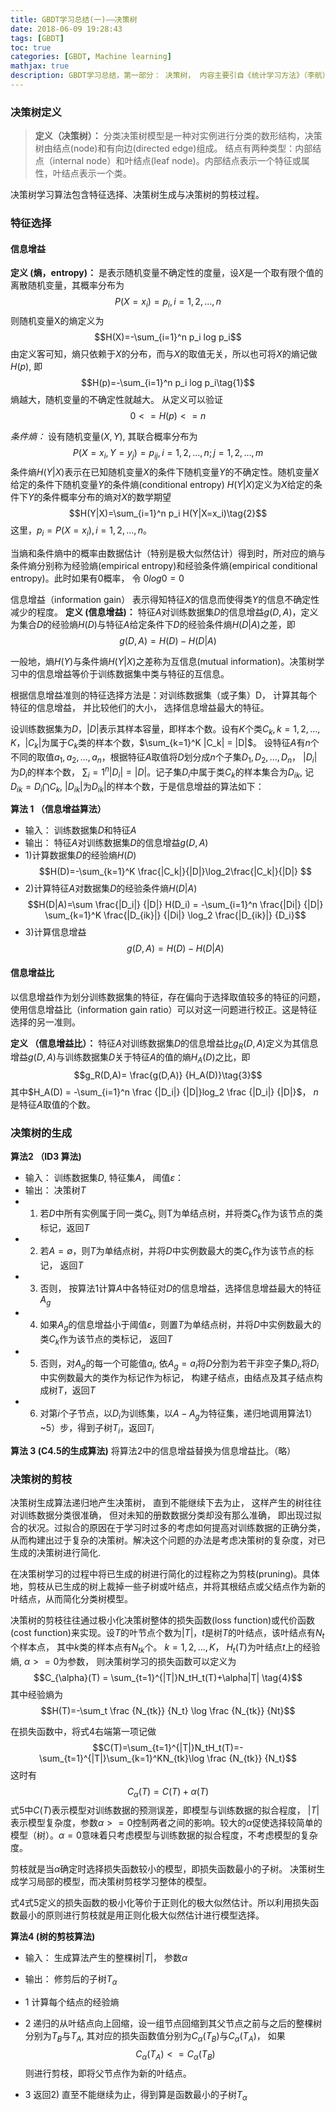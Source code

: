 ```yaml
---
title: GBDT学习总结(一)——决策树
date: 2018-06-09 19:28:43
tags: [GBDT]
toc: true
categories: [GBDT, Machine learning]
mathjax: true
description: GBDT学习总结，第一部分： 决策树， 内容主要引自《统计学习方法》（李航）
---
```


### 决策树定义

> **定义（决策树）：** 分类决策树模型是一种对实例进行分类的数形结构，决策树由结点(node)和有向边(directed edge)组成。 结点有两种类型：内部结点（internal node）和叶结点(leaf node)。内部结点表示一个特征或属性，叶结点表示一个类。

决策树学习算法包含特征选择、决策树生成与决策树的剪枝过程。 

### 特征选择

#### 信息增益

**定义 (熵，entropy)：** 是表示随机变量不确定性的度量，设$X$是一个取有限个值的离散随机变量，其概率分布为
$$P(X=x_i)=p_i, i=1,2,...,n$$ 则随机变量X的熵定义为 $$H(X)=-\sum_{i=1}^n p_i log p_i$$ 由定义客可知，熵只依赖于$X$的分布，而与$X$的取值无关，所以也可将$X$的熵记做$H(p)$, 即 $$H(p)=-\sum_{i=1}^n p_i log p_i\tag{1}$$
熵越大，随机变量的不确定性就越大。 从定义可以验证 $$0<=H(p)<=n$$

*条件熵：* 设有随机变量$(X,Y)$, 其联合概率分布为$$P(X=x_i, Y=y_j) = p_{ij} ,   i=1,2,...,n; j=1,2,...,m$$条件熵$H(Y|X)$表示在已知随机变量$X$的条件下随机变量$Y$的不确定性。随机变量$X$给定的条件下随机变量$Y$的条件熵(conditional entropy) $H(Y|X)$定义为$X$给定的条件下$Y$的条件概率分布的熵对$X$的数学期望$$H(Y|X)=\sum_{i=1}^n p_i H(Y|X=x_i)\tag{2}$$这里，$p_i=P(X=x_i), i=1,2,...,n$。

当熵和条件熵中的概率由数据估计（特别是极大似然估计）得到时，所对应的熵与条件熵分别称为经验熵(empirical entropy)和经验条件熵(empirical conditional entropy)。此时如果有0概率， 令 $0log0=0$

信息增益（information gain） 表示得知特征$X$的信息而使得类$Y$的信息不确定性减少的程度。
**定义 (信息增益)：** 特征$A$对训练数据集$D$的信息增益$g(D,A)$，定义为集合$D$的经验熵$H(D)$与特征$A$给定条件下$D$的经验条件熵$H(D|A)$之差，即$$g(D,A) = H(D) - H (D|A)$$  

一般地，熵$H(Y)$与条件熵$H(Y|X)$之差称为互信息(mutual information)。决策树学习中的信息增益等价于训练数据集中类与特征的互信息。

根据信息增益准则的特征选择方法是：对训练数据集（或子集）D， 计算其每个特征的信息增益， 并比较他们的大小， 选择信息增益最大的特征。 

设训练数据集为$D$，$|D|$表示其样本容量，即样本个数。设有$K$个类$C_k, k=1,2,...,K$，$|C_k|$为属于$C_k$类的样本个数，$\sum_{k=1}^K |C_k| = |D|$。 设特征$A$有$n$个不同的取值${a_1, a_2,...,a_n}$，根据特征$A$取值将$D$划分成$n$个子集$D_1,D_2,...,D_n$， $|D_i|$为$D_i$的样本个数， $\sum_i=1^n|D_i| = |D|$。记子集$D_i$中属于类$C_k$的样本集合为$D_{ik}$, 记$D_{ik} = D_i \bigcap C_k$, $|D_{ik}|$为$D_{ik}|$的样本个数，于是信息增益的算法如下： 


**算法 1 （信息增益算法）**

- 输入： 训练数据集$D$和特征$A$
- 输出： 特征$A$对训练数据集$D$的信息增益$g(D,A)$
-  1)计算数据集$D$的经验熵$H(D)$ $$H(D)=-\sum_{k=1}^K \frac{|C_k|}{|D|}\log_2\frac{|C_k|}{|D|} $$
-  2)计算特征$A$对数据集$D$的经验条件熵$H(D|A)$ $$H(D|A)=\sum \frac{|D_i|} {|D|} H(D_i) = -\sum_{i=1}^n \frac{|Di|} {|D|} \sum_{k=1}^K \frac{|D_{ik}|} {|Di|} \log_2 \frac{|D_{ik}|} {D_i}$$
-  3)计算信息增益 $$g(D,A) = H(D) - H(D|A)$$

#### 信息增益比

以信息增益作为划分训练数据集的特征，存在偏向于选择取值较多的特征的问题， 使用信息增益比（information gain ratio）可以对这一问题进行校正。这是特征选择的另一准则。 

**定义 （信息增益比）：** 特征$A$对训练数据集$D$的信息增益比$g_R (D,A)$定义为其信息增益$g(D,A)$与训练数据集$D$关于特征$A$的值的熵$H_A(D)$之比，即$$g_R(D,A)=
\frac{g(D,A)} {H_A(D)}\tag{3}$$
其中$H_A(D) = -\sum_{i=1}^n \frac {|D_i|} {|D|}log_2 \frac {|D_i|} {|D|}$， $n$是特征$A$取值的个数。

### 决策树的生成

**算法2 （ID3 算法)**

- 输入： 训练数据集$D$, 特征集$A$， 阈值$\varepsilon$：
- 输出： 决策树$T$
-  1) 若$D$中所有实例属于同一类$C_k$, 则T为单结点树，并将类$C_k$作为该节点的类标记，返回$T$
-  2) 若$A=\emptyset$，则$T$为单结点树，并将$D$中实例数最大的类${C_k}$作为该节点的标记， 返回$T$
-  3) 否则， 按算法1计算$A$中各特征对$D$的信息增益，选择信息增益最大的特征$A_g$
-  4) 如果$A_g$的信息增益小于阈值$\varepsilon$，则置$T$为单结点树，并将$D$中实例数最大的类$C_k$作为该节点的类标记， 返回$T$
-  5) 否则，对$A_g$的每一个可能值$a_i$, 依$A_g=a_i$将$D$分割为若干非空子集$D_i$,将$D_i$中实例数最大的类作为标记作为标记， 构建子结点，由结点及其子结点构成树$T$，返回$T$
-  6) 对第$i$个子节点，以$D_i$为训练集，以$A-{A_g}$为特征集，递归地调用算法1）~5）步，得到子树$T_i$，返回$T_i$

**算法 3 (C4.5的生成算法)**
将算法2中的信息增益替换为信息增益比。（略）

### 决策树的剪枝

决策树生成算法递归地产生决策树， 直到不能继续下去为止， 这样产生的树往往对训练数据分类很准确， 但对未知的册数数据分类却没有那么准确， 即出现过拟合的状况。过拟合的原因在于学习时过多的考虑如何提高对训练数据的正确分类，从而构建出过于复杂的决策树。解决这个问题的办法是考虑决策树的复杂度，对已生成的决策树进行简化.

在决策树学习的过程中将已生成的树进行简化的过程称之为剪枝(pruning)。具体地，剪枝从已生成的树上裁掉一些子树或叶结点，并将其根结点或父结点作为新的叶结点，从而简化分类树模型。 

决策树的剪枝往往通过极小化决策树整体的损失函数(loss function)或代价函数(cost function)来实现。设$T$的叶节点个数为$|T|$，$t$是树$T$的叶结点，该叶结点有$N_t$个样本点， 其中$k$类的样本点有$N_{tk}$个。 $k=1,2,...,K$， $H_t(T)$为叶结点$t$上的经验熵, $\alpha >= 0$为参数， 则决策树学习的损失函数可以定义为$$C_{\alpha}(T) = \sum_{t=1}^{|T|}N_tH_t(T)+\alpha|T| \tag{4}$$
其中经验熵为$$H(T)=-\sum_t \frac {N_{tk}} {N_t} \log \frac {N_{tk}} {Nt}$$

在损失函数中，将式4右端第一项记做$$C(T)=\sum_{t=1}^{|T|}N_tH_t(T)=-\sum_{t=1}^{|T|}\sum_{k=1}^KN_{tk}\log \frac {N_{tk}} {N_t}$$这时有$$C_{\alpha}(T)=C(T) + \alpha (T) \tag{5}$$式5中$C(T)$表示模型对训练数据的预测误差，即模型与训练数据的拟合程度， $|T|$表示模型复杂度，参数$\alpha>=0$控制两者之间的影响。较大的$\alpha$促使选择较简单的模型（树）。$\alpha=0$意味着只考虑模型与训练数据的拟合程度，不考虑模型的复杂度。 

剪枝就是当$\alpha$确定时选择损失函数较小的模型，即损失函数最小的子树。 决策树生成学习局部的模型，而决策树剪枝学习整体的模型。 

式4式5定义的损失函数的极小化等价于正则化的极大似然估计。所以利用损失函数最小的原则进行剪枝就是用正则化极大似然估计进行模型选择。 

**算法4 (树的剪枝算法)**

- 输入： 生成算法产生的整棵树$|T|$， 参数$\alpha$
- 输出： 修剪后的子树$T_{\alpha}$

- 1 计算每个结点的经验熵
- 2 递归的从叶结点向上回缩，设一组节点回缩到其父节点之前与之后的整棵树分别为$T_B$与$T_A$, 其对应的损失函数值分别为$C_{\alpha}(T_B)$与$C_{\alpha}(T_A)$， 如果$$C_{\alpha}(T_A) <= C_{\alpha}(T_B)$$则进行剪枝，即将父节点作为新的叶结点。 
- 3 返回2) 直至不能继续为止，得到算是函数最小的子树$T_{\alpha}$
